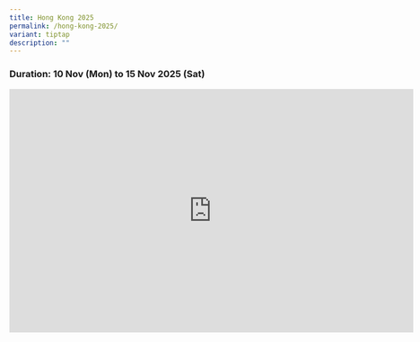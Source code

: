 ```yaml
---
title: Hong Kong 2025
permalink: /hong-kong-2025/
variant: tiptap
description: ""
---
```

<h3>Duration: 10 Nov (Mon) to 15 Nov 2025 (Sat)</h3>
<div class="iframe-wrapper">
<iframe height="434" width="720" allowfullscreen="true" frameborder="0" src="https://docs.google.com/presentation/d/e/2PACX-1vTgUBWJteZpFSlmbDmi7CMUA4WhhwsurOKKGfdLdt0uVeMaa3GEFRDRgRJlrYJbZzcc9mwaTXAKNfNx/pubembed?start=true&amp;loop=true&amp;delayms=3000"></iframe>
</div>
<p></p>